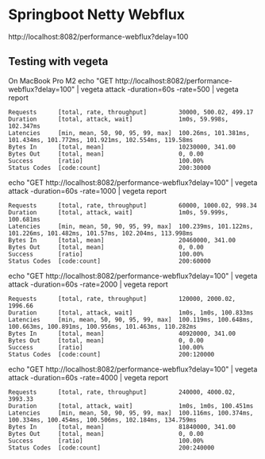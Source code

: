 # Springboot Netty Webflux 

http://localhost:8082/performance-webflux?delay=100

## Testing with vegeta
On MacBook Pro M2
echo "GET http://localhost:8082/performance-webflux?delay=100" | vegeta attack -duration=60s -rate=500 | vegeta report

```
Requests      [total, rate, throughput]         30000, 500.02, 499.17
Duration      [total, attack, wait]             1m0s, 59.998s, 102.347ms
Latencies     [min, mean, 50, 90, 95, 99, max]  100.26ms, 101.381ms, 101.434ms, 101.772ms, 101.921ms, 102.554ms, 119.58ms
Bytes In      [total, mean]                     10230000, 341.00
Bytes Out     [total, mean]                     0, 0.00
Success       [ratio]                           100.00%
Status Codes  [code:count]                      200:30000  

```

echo "GET http://localhost:8082/performance-webflux?delay=100" | vegeta attack -duration=60s -rate=1000 | vegeta report

```
Requests      [total, rate, throughput]         60000, 1000.02, 998.34
Duration      [total, attack, wait]             1m0s, 59.999s, 100.681ms
Latencies     [min, mean, 50, 90, 95, 99, max]  100.239ms, 101.122ms, 101.226ms, 101.482ms, 101.57ms, 102.204ms, 113.998ms
Bytes In      [total, mean]                     20460000, 341.00
Bytes Out     [total, mean]                     0, 0.00
Success       [ratio]                           100.00%
Status Codes  [code:count]                      200:60000  
```

echo "GET http://localhost:8082/performance-webflux?delay=100" | vegeta attack -duration=60s -rate=2000 | vegeta report

```
Requests      [total, rate, throughput]         120000, 2000.02, 1996.66
Duration      [total, attack, wait]             1m0s, 1m0s, 100.833ms
Latencies     [min, mean, 50, 90, 95, 99, max]  100.119ms, 100.648ms, 100.663ms, 100.891ms, 100.956ms, 101.463ms, 110.282ms
Bytes In      [total, mean]                     40920000, 341.00
Bytes Out     [total, mean]                     0, 0.00
Success       [ratio]                           100.00%
Status Codes  [code:count]                      200:120000  
```

echo "GET http://localhost:8082/performance-webflux?delay=100" | vegeta attack -duration=60s -rate=4000 | vegeta report

```
Requests      [total, rate, throughput]         240000, 4000.02, 3993.33
Duration      [total, attack, wait]             1m0s, 1m0s, 100.451ms
Latencies     [min, mean, 50, 90, 95, 99, max]  100.116ms, 100.374ms, 100.334ms, 100.454ms, 100.506ms, 102.184ms, 134.759ms
Bytes In      [total, mean]                     81840000, 341.00
Bytes Out     [total, mean]                     0, 0.00
Success       [ratio]                           100.00%
Status Codes  [code:count]                      200:240000  
```